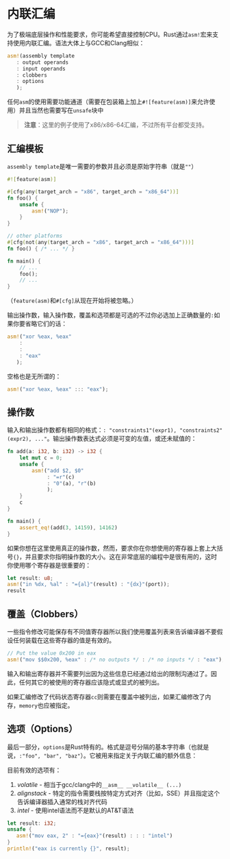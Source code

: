 # 内联汇编
为了极端底层操作和性能要求，你可能希望直接控制CPU。Rust通过`asm!`宏来支持使用内联汇编。语法大体上与GCC和Clang相似：

```rust
asm!(assembly template
   : output operands
   : input operands
   : clobbers
   : options
   );
```

任何`asm`的使用需要功能通道（需要在包装箱上加上`#![feature(asm)]`来允许使用）并且当然也需要写在`unsafe`块中

> **注意**：这里的例子使用了x86/x86-64汇编，不过所有平台都受支持。

## 汇编模板
`assembly template`是唯一需要的参数并且必须是原始字符串（就是`""`）

```rust
#![feature(asm)]

#[cfg(any(target_arch = "x86", target_arch = "x86_64"))]
fn foo() {
    unsafe {
        asm!("NOP");
    }
}

// other platforms
#[cfg(not(any(target_arch = "x86", target_arch = "x86_64")))]
fn foo() { /* ... */ }

fn main() {
    // ...
    foo();
    // ...
}
```

（`feature(asm)`和`#[cfg]`从现在开始将被忽略。）

输出操作数，输入操作数，覆盖和选项都是可选的不过你必选加上正确数量的`:`如果你要省略它们的话：

```rust
asm!("xor %eax, %eax"
    :
    :
    : "eax"
   );
```

空格也是无所谓的：

```rust
asm!("xor %eax, %eax" ::: "eax");
```

## 操作数
输入和输出操作数都有相同的格式：`: "constraints1"(expr1), "constraints2"(expr2), ..."`。输出操作数表达式必须是可变的左值，或还未赋值的：

```rust
fn add(a: i32, b: i32) -> i32 {
    let mut c = 0;
    unsafe {
        asm!("add $2, $0"
             : "=r"(c)
             : "0"(a), "r"(b)
             );
    }
    c
}

fn main() {
    assert_eq!(add(3, 14159), 14162)
}
```

如果你想在这里使用真正的操作数，然而，要求你在你想使用的寄存器上套上大括号`{}`，并且要求你指明操作数的大小。这在非常底层的编程中是很有用的，这时你使用哪个寄存器是很重要的：

```rust
let result: u8;
asm!("in %dx, %al" : "={al}"(result) : "{dx}"(port));
result
```

## 覆盖（Clobbers）
一些指令修改可能保存有不同值寄存器所以我们使用覆盖列表来告诉编译器不要假设任何装载在这些寄存器的值是有效的。

```rust
// Put the value 0x200 in eax
asm!("mov $$0x200, %eax" : /* no outputs */ : /* no inputs */ : "eax");
```

输入和输出寄存器并不需要列出因为这些信息已经通过给出的限制沟通过了。因此，任何其它的被使用的寄存器应该隐式或显式的被列出。

如果汇编修改了代码状态寄存器`cc`则需要在覆盖中被列出，如果汇编修改了内存，`memory`也应被指定。

## 选项（Options）
最后一部分，`options`是Rust特有的。格式是逗号分隔的基本字符串（也就是说，`:"foo", "bar", "baz"`）。它被用来指定关于内联汇编的额外信息：

目前有效的选项有：

1. *volatile* - 相当于gcc/clang中的`__asm__ __volatile__ (...)`
2. *alignstack* - 特定的指令需要栈按特定方式对齐（比如，SSE）并且指定这个告诉编译器插入通常的栈对齐代码
3. *intel* - 使用intel语法而不是默认的AT&T语法

```rust
let result: i32;
unsafe {
   asm!("mov eax, 2" : "={eax}"(result) : : : "intel")
}
println!("eax is currently {}", result);
```
